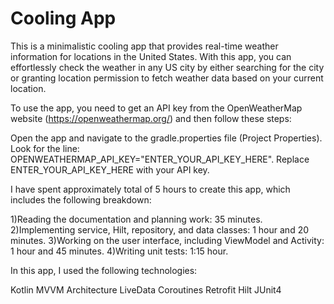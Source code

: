 # Cooling App
This is a minimalistic cooling app that provides real-time weather information for locations in the United States. With this app, you can effortlessly check the weather in any US city by either searching for the city or granting location permission to fetch weather data based on your current location.

To use the app, you need to get an API key from the OpenWeatherMap website (https://openweathermap.org/) and then follow these steps:

Open the app and navigate to the gradle.properties file (Project Properties).
Look for the line: OPENWEATHERMAP_API_KEY="ENTER_YOUR_API_KEY_HERE".
Replace ENTER_YOUR_API_KEY_HERE with your API key.

I have spent approximately total of 5 hours to create this app, which includes the following breakdown:

1)Reading the documentation and planning work: 35 minutes.
2)Implementing service, Hilt, repository, and data classes: 1 hour and 20 minutes.
3)Working on the user interface, including ViewModel and Activity: 1 hour and 45 minutes.
4)Writing unit tests: 1:15 hour.

In this app, I used the following technologies:

Kotlin
MVVM Architecture
LiveData
Coroutines 
Retrofit 
Hilt 
JUnit4 

